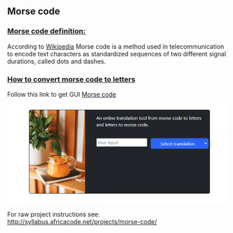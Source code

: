 ## Morse code

### <ins>Morse code definition: </ins>


According to [Wikipedia](https://en.wikipedia.org/wiki/Morse_code) Morse code is a method used in telecommunication to encode text characters as standardized sequences of two different signal durations, called dots and dashes.

### <ins> How to convert morse code to letters </ins> 

Follow this link to get GUI [Morse code](https://tshimangadzo.github.io/projects/morsecode/index.html)

![alt text](https://github.com/Tshimangadzo/tshimangadzo.github.io/blob/main/projects/morsecode/images/Capture.PNG)

For raw project instructions see: http://syllabus.africacode.net/projects/morse-code/
